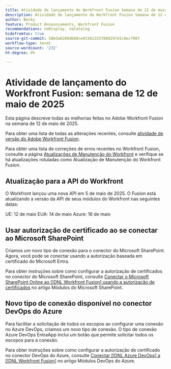 ```yaml
---
title: Atividade de lançamento do Workfront Fusion Semana de 12 de maio de 2025
description: Atividade de lançamento do Workfront Fusion Semana de 12 de maio de 2025
author: Becky
feature: Product Announcements, Workfront Fusion
recommendations: noDisplay, noCatalog
hidefromtoc: true
source-git-commit: 58bda8289db60ce915613337880297e5c8ec7097
workflow-type: tm+mt
source-wordcount: '232'
ht-degree: 0%

---
```


# Atividade de lançamento do Workfront Fusion: semana de 12 de maio de 2025

Esta página descreve todas as melhorias feitas no Adobe Workfront Fusion na semana de 12 de maio de 2025.

Para obter uma lista de todas as alterações recentes, consulte [atividade de versão do Adobe Workfront Fusion](/help/workfront-fusion/fusion-product-releases/fusion-release-activity.md).

Para obter uma lista de correções de erros recentes no Workfront Fusion, consulte a página [Atualizações de Manutenção do Workfront](https://experienceleague.adobe.com/en/docs/workfront-known-issues/releases/current-updates) e verifique se há atualizações rotuladas como Atualização de Manutenção do Workfront Fusion.

## Atualização para a API do Workfront

O Workfront lançou uma nova API em 5 de maio de 2025. O Fusion está atualizando a versão da API de seus módulos do Workfront nas seguintes datas:

UE: 12 de maio
EUA: 14 de maio
Azure: 16 de maio

## Usar autorização de certificado ao se conectar ao Microsoft SharePoint

Criamos um novo tipo de conexão para o conector do Microsoft SharePoint. Agora, você pode se conectar usando a autorização baseada em certificado do Microsoft Entra.

Para obter instruções sobre como configurar a autorização de certificados no conector do Microsoft SharePoint, consulte [Conectar o Microsoft SharePoint Online ao [!DNL Workfront Fusion] usando a autorização de certificados](/help/workfront-fusion/references/apps-and-modules/third-party-connectors/sharepoint-modules.md#connect-microsoft-sharepoint-online-to-workfront-fusion-using-certificate-authorization) no artigo Módulos do Microsoft SharePoint.

## Novo tipo de conexão disponível no conector DevOps do Azure

Para facilitar a solicitação de todos os escopos ao configurar uma conexão no Azure DevOps, criamos um novo tipo de conexão. O tipo de conexão Azure DevOps EntraApp inclui um botão que permite solicitar todos os escopos para a conexão.

Para obter instruções sobre como configurar a autorização de certificado no conector DevOps do Azure, consulte [Conectar [!DNL Azure DevOps] a [!DNL Workfront Fusion]](/help/workfront-fusion/references/apps-and-modules/third-party-connectors/azure-dev-ops.md#connect-azure-devops-to-workfront-fusion) no artigo Módulos DevOps do Azure.

